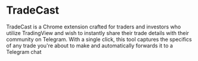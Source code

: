 # TradeCast
TradeCast is a Chrome extension crafted for traders and investors who utilize TradingView and wish to instantly share their trade details with their community on Telegram. With a single click, this tool captures the specifics of any trade you're about to make and automatically forwards it to a Telegram chat
